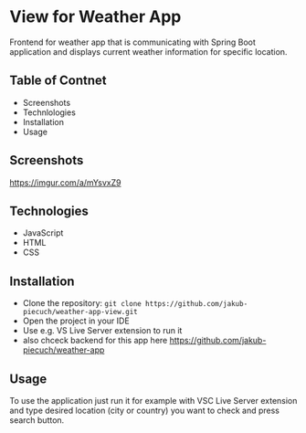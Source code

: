 # View for Weather App
Frontend for weather app that is communicating with Spring Boot application and displays current weather information for specific location.

## Table of Contnet
- Screenshots
- Technlologies
- Installation
- Usage

## Screenshots
https://imgur.com/a/mYsvxZ9

## Technologies
- JavaScript
- HTML
- CSS

## Installation
- Clone the repository: `git clone https://github.com/jakub-piecuch/weather-app-view.git`
- Open the project in your IDE
- Use e.g. VS Live Server extension to run it
- also chceck backend for this app here https://github.com/jakub-piecuch/weather-app

## Usage
To use the application just run it for example with VSC Live Server extension and type desired location (city or country) you want to check and press search button.
